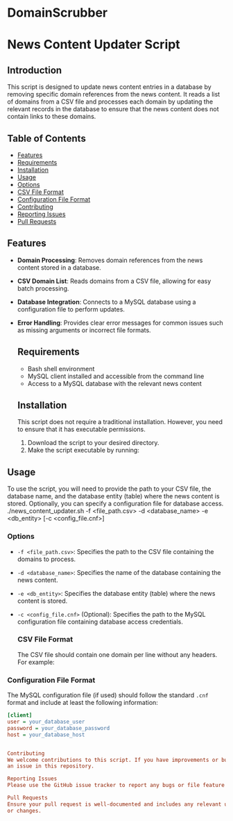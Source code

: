# DomainScrubber

# News Content Updater Script

## Introduction
This script is designed to update news content entries in a database by removing specific domain references
from the news content. It reads a list of domains from a CSV file and processes each domain by updating the
relevant records in the database to ensure that the news content does not contain links to these domains.

## Table of Contents
- [Features](#features)
- [Requirements](#requirements)
- [Installation](#installation)
- [Usage](#usage)
- [Options](#options)
- [CSV File Format](#csv-file-format)
- [Configuration File Format](#configuration-file-format)
- [Contributing](#contributing)
- [Reporting Issues](#reporting-issues)
- [Pull Requests](#pull-requests)

## Features
- **Domain Processing**: Removes domain references from the news content stored in a database.
- **CSV Domain List**: Reads domains from a CSV file, allowing for easy batch processing.
- **Database Integration**: Connects to a MySQL database using a configuration file to perform updates.
- **Error Handling**: Provides clear error messages for common issues such as missing arguments or incorrect
  file formats.

  ## Requirements
  - Bash shell environment
  - MySQL client installed and accessible from the command line
  - Access to a MySQL database with the relevant news content

  ## Installation
  This script does not require a traditional installation. However, you need to ensure that it has executable
  permissions.

  1. Download the script to your desired directory.
  2. Make the script executable by running:

## Usage
To use the script, you will need to provide the path to your CSV file, the database name, and the database
entity (table) where the news content is stored. Optionally, you can specify a configuration file for database
access.
./news_content_updater.sh -f <file_path.csv> -d <database_name> -e <db_entity> [-c <config_file.cnf>]


### Options
- `-f <file_path.csv>`: Specifies the path to the CSV file containing the domains to process.
- `-d <database_name>`: Specifies the name of the database containing the news content.
- `-e <db_entity>`: Specifies the database entity (table) where the news content is stored.
- `-c <config_file.cnf>` (Optional): Specifies the path to the MySQL configuration file containing database
  access credentials.

  ### CSV File Format
  The CSV file should contain one domain per line without any headers. For example:


### Configuration File Format
The MySQL configuration file (if used) should follow the standard `.cnf` format and include at least the
following information:

```ini
[client]
user = your_database_user
password = your_database_password
host = your_database_host


Contributing
We welcome contributions to this script. If you have improvements or bug fixes, please open a pull request or
an issue in this repository.

Reporting Issues
Please use the GitHub issue tracker to report any bugs or file feature requests.

Pull Requests
Ensure your pull request is well-documented and includes any relevant updates to this README for new features
or changes.
